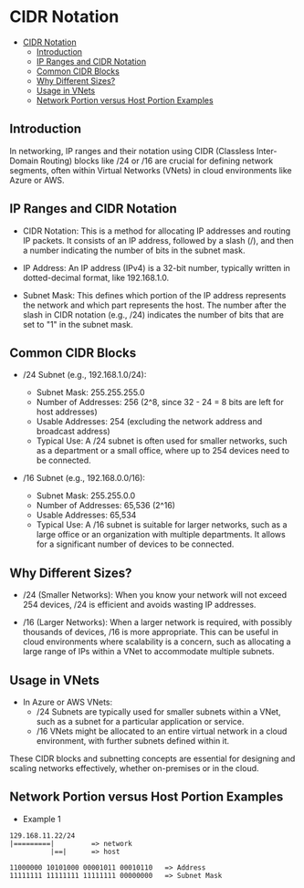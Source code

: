 # CIDR Notation

- [CIDR Notation](#cidr-notation)
  - [Introduction](#introduction)
  - [IP Ranges and CIDR Notation](#ip-ranges-and-cidr-notation)
  - [Common CIDR Blocks](#common-cidr-blocks)
  - [Why Different Sizes?](#why-different-sizes)
  - [Usage in VNets](#usage-in-vnets)
  - [Network Portion versus Host Portion Examples](#network-portion-versus-host-portion-examples)

## Introduction

In networking, IP ranges and their notation using CIDR (Classless Inter-Domain Routing) blocks like /24 or /16 are crucial for defining network segments, often within Virtual Networks (VNets) in cloud environments like Azure or AWS.

## IP Ranges and CIDR Notation

- CIDR Notation: This is a method for allocating IP addresses and routing IP packets. It consists of an IP address, followed by a slash (/), and then a number indicating the number of bits in the subnet mask.

- IP Address: An IP address (IPv4) is a 32-bit number, typically written in dotted-decimal format, like 192.168.1.0.

- Subnet Mask: This defines which portion of the IP address represents the network and which part represents the host. The number after the slash in CIDR notation (e.g., /24) indicates the number of bits that are set to "1" in the subnet mask.

## Common CIDR Blocks

- /24 Subnet (e.g., 192.168.1.0/24):
  - Subnet Mask: 255.255.255.0
  - Number of Addresses: 256 (2^8, since 32 - 24 = 8 bits are left for host addresses)
  - Usable Addresses: 254 (excluding the network address and broadcast address)
  - Typical Use: A /24 subnet is often used for smaller networks, such as a department or a small office, where up to 254 devices need to be connected.

- /16 Subnet (e.g., 192.168.0.0/16):
  - Subnet Mask: 255.255.0.0
  - Number of Addresses: 65,536 (2^16)
  - Usable Addresses: 65,534
  - Typical Use: A /16 subnet is suitable for larger networks, such as a large office or an organization with multiple departments. It allows for a significant number of devices to be connected.

## Why Different Sizes?

- /24 (Smaller Networks): When you know your network will not exceed 254 devices, /24 is efficient and avoids wasting IP addresses.

- /16 (Larger Networks): When a larger network is required, with possibly thousands of devices, /16 is more appropriate. This can be useful in cloud environments where scalability is a concern, such as allocating a large range of IPs within a VNet to accommodate multiple subnets.

## Usage in VNets

- In Azure or AWS VNets:
  - /24 Subnets are typically used for smaller subnets within a VNet, such as a subnet for a particular application or service.
  - /16 VNets might be allocated to an entire virtual network in a cloud environment, with further subnets defined within it.

These CIDR blocks and subnetting concepts are essential for designing and scaling networks effectively, whether on-premises or in the cloud.

## Network Portion versus Host Portion Examples

- Example 1

```
129.168.11.22/24
|=========|         => network
          |==|      => host

11000000 10101000 00001011 00010110   => Address
11111111 11111111 11111111 00000000   => Subnet Mask
```
